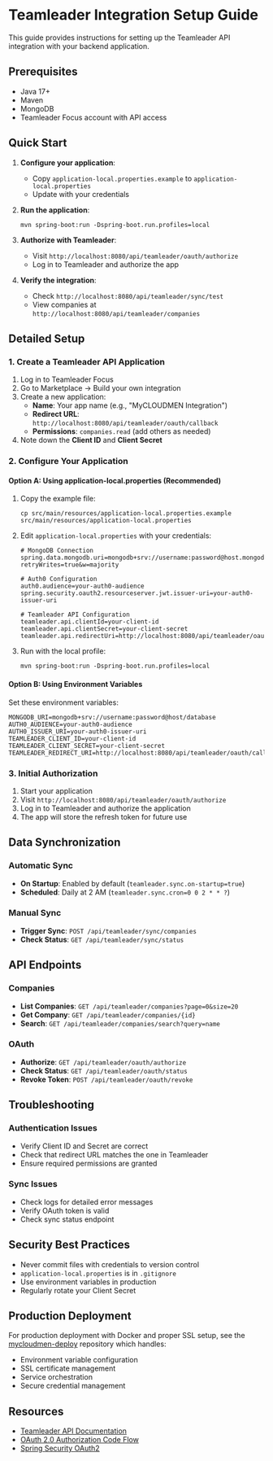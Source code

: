 # Teamleader Integration Setup Guide

This guide provides instructions for setting up the Teamleader API integration with your backend application.

## Prerequisites

- Java 17+
- Maven
- MongoDB
- Teamleader Focus account with API access

## Quick Start

1. **Configure your application**:
   - Copy `application-local.properties.example` to `application-local.properties`
   - Update with your credentials

2. **Run the application**:
   ```
   mvn spring-boot:run -Dspring-boot.run.profiles=local
   ```

3. **Authorize with Teamleader**:
   - Visit `http://localhost:8080/api/teamleader/oauth/authorize`
   - Log in to Teamleader and authorize the app

4. **Verify the integration**:
   - Check `http://localhost:8080/api/teamleader/sync/test`
   - View companies at `http://localhost:8080/api/teamleader/companies`

## Detailed Setup

### 1. Create a Teamleader API Application

1. Log in to Teamleader Focus
2. Go to Marketplace → Build your own integration
3. Create a new application:
   - **Name**: Your app name (e.g., "MyCLOUDMEN Integration")
   - **Redirect URL**: `http://localhost:8080/api/teamleader/oauth/callback`
   - **Permissions**: `companies.read` (add others as needed)
4. Note down the **Client ID** and **Client Secret**

### 2. Configure Your Application

#### Option A: Using application-local.properties (Recommended)

1. Copy the example file:
   ```
   cp src/main/resources/application-local.properties.example src/main/resources/application-local.properties
   ```

2. Edit `application-local.properties` with your credentials:
   ```properties
   # MongoDB Connection
   spring.data.mongodb.uri=mongodb+srv://username:password@host.mongodb.net/database?retryWrites=true&w=majority

   # Auth0 Configuration
   auth0.audience=your-auth0-audience
   spring.security.oauth2.resourceserver.jwt.issuer-uri=your-auth0-issuer-uri

   # Teamleader API Configuration
   teamleader.api.clientId=your-client-id
   teamleader.api.clientSecret=your-client-secret
   teamleader.api.redirectUri=http://localhost:8080/api/teamleader/oauth/callback
   ```

3. Run with the local profile:
   ```
   mvn spring-boot:run -Dspring-boot.run.profiles=local
   ```

#### Option B: Using Environment Variables

Set these environment variables:
```
MONGODB_URI=mongodb+srv://username:password@host/database
AUTH0_AUDIENCE=your-auth0-audience
AUTH0_ISSUER_URI=your-auth0-issuer-uri
TEAMLEADER_CLIENT_ID=your-client-id
TEAMLEADER_CLIENT_SECRET=your-client-secret
TEAMLEADER_REDIRECT_URI=http://localhost:8080/api/teamleader/oauth/callback
```

### 3. Initial Authorization

1. Start your application
2. Visit `http://localhost:8080/api/teamleader/oauth/authorize`
3. Log in to Teamleader and authorize the application
4. The app will store the refresh token for future use

## Data Synchronization

### Automatic Sync

- **On Startup**: Enabled by default (`teamleader.sync.on-startup=true`)
- **Scheduled**: Daily at 2 AM (`teamleader.sync.cron=0 0 2 * * ?`)

### Manual Sync

- **Trigger Sync**: `POST /api/teamleader/sync/companies`
- **Check Status**: `GET /api/teamleader/sync/status`

## API Endpoints

### Companies
- **List Companies**: `GET /api/teamleader/companies?page=0&size=20`
- **Get Company**: `GET /api/teamleader/companies/{id}`
- **Search**: `GET /api/teamleader/companies/search?query=name`

### OAuth
- **Authorize**: `GET /api/teamleader/oauth/authorize`
- **Check Status**: `GET /api/teamleader/oauth/status`
- **Revoke Token**: `POST /api/teamleader/oauth/revoke`

## Troubleshooting

### Authentication Issues
- Verify Client ID and Secret are correct
- Check that redirect URL matches the one in Teamleader
- Ensure required permissions are granted

### Sync Issues
- Check logs for detailed error messages
- Verify OAuth token is valid
- Check sync status endpoint

## Security Best Practices

- Never commit files with credentials to version control
- `application-local.properties` is in `.gitignore`
- Use environment variables in production
- Regularly rotate your Client Secret

## Production Deployment

For production deployment with Docker and proper SSL setup, see the [mycloudmen-deploy](https://github.com/MennoOfficial/mycloudmen-deploy) repository which handles:
- Environment variable configuration
- SSL certificate management
- Service orchestration
- Secure credential management

## Resources

- [Teamleader API Documentation](https://developer.teamleader.eu/)
- [OAuth 2.0 Authorization Code Flow](https://oauth.net/2/grant-types/authorization-code/)
- [Spring Security OAuth2](https://docs.spring.io/spring-security/reference/servlet/oauth2/client/index.html) 